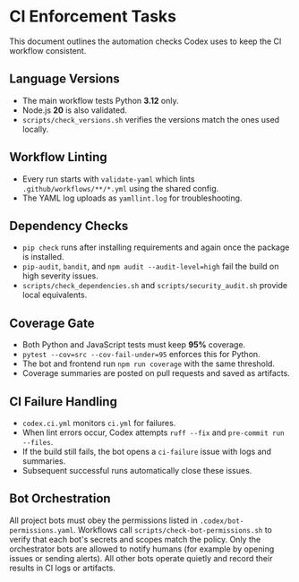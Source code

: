 # CI Enforcement Tasks

This document outlines the automation checks Codex uses to keep the CI workflow consistent.

## Language Versions

- The main workflow tests Python **3.12** only.
- Node.js **20** is also validated.
- `scripts/check_versions.sh` verifies the versions match the ones used locally.

## Workflow Linting

- Every run starts with `validate-yaml` which lints `.github/workflows/**/*.yml` using the shared config.
- The YAML log uploads as `yamllint.log` for troubleshooting.

## Dependency Checks

- `pip check` runs after installing requirements and again once the package is installed.
- `pip-audit`, `bandit`, and `npm audit --audit-level=high` fail the build on high severity issues.
- `scripts/check_dependencies.sh` and `scripts/security_audit.sh` provide local equivalents.

## Coverage Gate

- Both Python and JavaScript tests must keep **95%** coverage.
- `pytest --cov=src --cov-fail-under=95` enforces this for Python.
- The bot and frontend run `npm run coverage` with the same threshold.
- Coverage summaries are posted on pull requests and saved as artifacts.

## CI Failure Handling

- `codex.ci.yml` monitors `ci.yml` for failures.
- When lint errors occur, Codex attempts `ruff --fix` and `pre-commit run --files`.
- If the build still fails, the bot opens a `ci-failure` issue with logs and summaries.
- Subsequent successful runs automatically close these issues.

## Bot Orchestration

All project bots must obey the permissions listed in `.codex/bot-permissions.yaml`.
Workflows call `scripts/check-bot-permissions.sh` to verify that each bot's
secrets and scopes match the policy. Only the orchestrator bots are allowed to
notify humans (for example by opening issues or sending alerts). All other bots
operate quietly and record their results in CI logs or artifacts.
